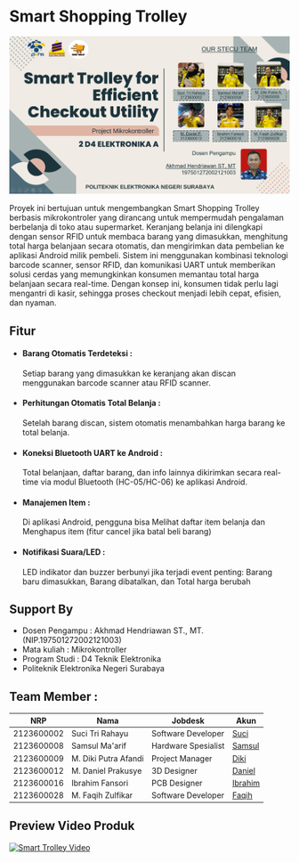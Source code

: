 # Smart Shopping Trolley

![Tampilan Aplikasi](assets/Screenshot%202025-05-05%20235712.png)

Proyek ini bertujuan untuk mengembangkan Smart Shopping Trolley berbasis mikrokontroler yang dirancang untuk mempermudah pengalaman berbelanja di toko atau supermarket. Keranjang belanja ini dilengkapi dengan sensor RFID untuk membaca barang yang dimasukkan, menghitung total harga belanjaan secara otomatis, dan mengirimkan data pembelian ke aplikasi Android milik pembeli.
Sistem ini menggunakan kombinasi teknologi barcode scanner, sensor RFID, dan komunikasi UART untuk memberikan solusi cerdas yang memungkinkan konsumen memantau total harga belanjaan secara real-time. Dengan konsep ini, konsumen tidak perlu lagi mengantri di kasir, sehingga proses checkout menjadi lebih cepat, efisien, dan nyaman.

## Fitur
- #### Barang Otomatis Terdeteksi :
    Setiap barang yang dimasukkan ke keranjang akan discan menggunakan barcode scanner atau RFID scanner.
- #### Perhitungan Otomatis Total Belanja :
    Setelah barang discan, sistem otomatis menambahkan harga barang ke total belanja.
- #### Koneksi Bluetooth UART ke Android :
    Total belanjaan, daftar barang, dan info lainnya dikirimkan secara real-time via modul Bluetooth (HC-05/HC-06) ke aplikasi Android.
- #### Manajemen Item :
    Di aplikasi Android, pengguna bisa Melihat daftar item belanja dan Menghapus item (fitur cancel jika batal beli barang)
- #### Notifikasi Suara/LED :
    LED indikator dan buzzer berbunyi jika terjadi event penting: Barang baru dimasukkan, Barang dibatalkan, dan Total harga berubah

## Support By
- Dosen Pengampu : Akhmad Hendriawan ST., MT. (NIP.197501272002121003)
- Mata kuliah : Mikrokontroller
- Program Studi : D4 Teknik Elektronika
- Politeknik Elektronika Negeri Surabaya

## Team Member :

| NRP        | Nama                   | Jobdesk              | Akun        |
|------------|------------------------|----------------------|-------------|
| 2123600002 | Suci Tri Rahayu        |  Software Developer  | [Suci](https://github.com/sucirhyu)|
| 2123600008 | Samsul Ma'arif         |  Hardware Spesialist | [Samsul](https://github.com/samsul-21)|
| 2123600009 | M. Diki Putra Afandi   |  Project Manager     | [Diki](https://github.com/Muhamaddikiputraafandi)|
| 2123600012 | M. Daniel Prakusye     |  3D Designer         | [Daniel](https://github.com/danielwibowo)|
| 2123600016 | Ibrahim Fansori        |  PCB Designer        | [Ibrahim](https://github.com/IbrahimFansori)  |
| 2123600028 | M. Faqih Zulfikar      |  Software Developer  | [Faqih](https://github.com/faqihzulfi)|

## Preview Video Produk
[![Smart Trolley Video](https://img.youtube.com/vi/qu6nkCT1aYU/0.jpg)](https://youtu.be/qu6nkCT1aYU)

